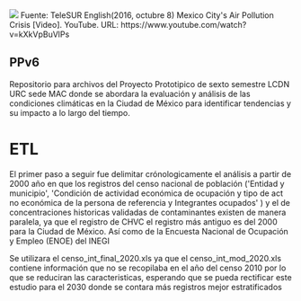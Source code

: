 <img src=https://i.ytimg.com/vi/kXkVpBuVlPs/maxresdefault.jpg>
Fuente: TeleSUR English(2016, octubre 8) Mexico City's Air Pollution Crisis [Video]. YouTube. URL: https://www.youtube.com/watch?v=kXkVpBuVlPs

## PPv6
Repositorio para archivos del Proyecto Prototipico de sexto semestre LCDN URC sede MAC donde se abordara la evaluación y análisis de las condiciones climáticas en la Ciudad de México para identificar tendencias y su impacto a lo largo del tiempo.

# ETL 
El primer paso a seguir fue delimitar crónologicamente el análisis a partir de 2000 año en que los registros del censo nacional de población ('Entidad y municipio', 'Condición de actividad económica de ocupación y tipo de act no económica de la persona de referencia y Integrantes ocupados' ) y el de concentraciones historicas validadas de contaminantes existen de manera paralela, ya que el registro de CHVC el registro más antiguo es del 2000 para la Ciudad de México. Así como de la Encuesta Nacional de Ocupación y Empleo (ENOE) del INEGI

Se utilizara el censo_int_final_2020.xls ya que el censo_int_mod_2020.xls contiene información que no se recopilaba en el año del censo 2010 por lo que se reduciran las caracteristicas, esperando que se pueda rectificar este estudio para el 2030 donde se contara más registros mejor estratificados
